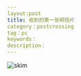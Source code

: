 ```yaml
---
layout:post
title: 收到的第一张明信片
category：postcrossing
tag：pc
keywords：
description：
---
```


![skim](/public/img/pc/pcr_1.png)